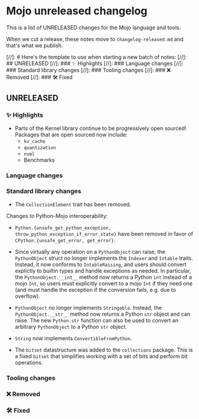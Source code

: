 # Mojo unreleased changelog

This is a list of UNRELEASED changes for the Mojo language and tools.

When we cut a release, these notes move to `changelog-released.md` and that's
what we publish.

[//]: # Here's the template to use when starting a new batch of notes:
[//]: ## UNRELEASED
[//]: ### ✨ Highlights
[//]: ### Language changes
[//]: ### Standard library changes
[//]: ### Tooling changes
[//]: ### ❌ Removed
[//]: ### 🛠️ Fixed

## UNRELEASED

### ✨ Highlights

- Parts of the Kernel library continue to be progressively open sourced!
  Packages that are open sourced now include:
  - `kv_cache`
  - `quantization`
  - `nvml`
  - Benchmarks

### Language changes

### Standard library changes

- The `CollectionElement` trait has been removed.

Changes to Python-Mojo interoperability:

- `Python.{unsafe_get_python_exception, throw_python_exception_if_error_state}`
  have been removed in favor of `CPython.{unsafe_get_error, get_error}`.

- Since virtually any operation on a `PythonObject` can raise, the
  `PythonObject` struct no longer implements the `Indexer` and `Intable` traits.
  Instead, it now conforms to `IntableRaising`, and users should convert
  explictly to builtin types and handle exceptions as needed. In particular, the
  `PythonObject.__int__` method now returns a Python `int` instead of a mojo
  `Int`, so users must explicitly convert to a mojo `Int` if they need one (and
  must handle the exception if the conversion fails, e.g. due to overflow).

- `PythonObject` no longer implements `Stringable`. Instead, the
  `PythonObject.__str__` method now returns a Python `str` object and can raise.
  The new `Python.str` function can also be used to convert an arbitrary
  `PythonObject` to a Python `str` object.

- `String` now implements `ConvertibleFromPython`.

- The `bitset` datastructure was added to the `collections` package. This is a
  fixed `bitset` that simplifies working with a set of bits and perform bit
  operations.

### Tooling changes

### ❌ Removed

### 🛠️ Fixed
